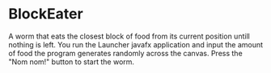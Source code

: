 # BlockEater
A worm that eats the closest block of food from its current position untill nothing is left.
You run the Launcher javafx application and input the amount of food the program generates randomly across the canvas.
Press the "Nom nom!" button to start the worm.
